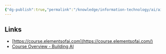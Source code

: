 ```yaml
---
{"dg-publish":true,"permalink":"/knowledge/information-technology/ai/ai/","dgPassFrontmatter":true}
---
```


## Links
- [https://course.elementsofai.com](https://course.elementsofai.com/)
- [Course Overview - Building AI](https://buildingai.elementsofai.com/)